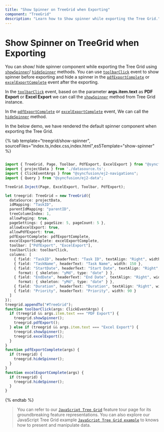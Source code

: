 ```yaml
---
title: "Show Spinner on TreeGrid when Exporting"
component: "TreeGrid"
description: "Learn how to Show spinner while exporting the Tree Grid."
---
```


# Show Spinner on TreeGrid when Exporting

You can show/ hide spinner component while exporting the Tree Grid using [`showSpinner`](../api/treegrid/#showspinner)/ [`hideSpinner`](../api/treegrid/#hidespinner) methods. You can use  [`toolbarClick`](../api/treegrid/#toolbarclick) event to show spinner before exporting and hide a spinner in the [`pdfExportComplete`](../api/treegrid/#pdfexportcomplete) or [`excelExportComplete`](../api/treegrid/#excelexportcomplete) event after the exporting.

In the [`toolbarClick`](../../api/grid/#toolbarclick) event, based on the parameter **args.item.text** as **PDF Export** or **Excel Export** we can call the [`showSpinner`](../api/treegrid/#showspinner) method from Tree Grid instance.

In the [`pdfExportComplete`](../api/treegrid/#pdfexportcomplete) or [`excelExportComplete`](../api/treegrid/#excelexportcomplete) event, We can call the [`hideSpinner`](../api/treegrid/#hidespinner) method.

In the below demo, we have rendered the default spinner component when exporting the Tree Grid.

{% tab template="treegrid/show-spinner", sourceFiles="index.ts,index.css,index.html",es5Template="show-spinner" %}

```typescript

import { TreeGrid, Page, Toolbar, PdfExport, ExcelExport } from "@syncfusion/ej2-treegrid";
import { projectData } from './datasource.ts';
import { ClickEventArgs } from "@syncfusion/ej2-navigations";
import { Query } from "@syncfusion/ej2-data";

TreeGrid.Inject(Page, ExcelExport, Toolbar, PdfExport);

let treegrid: TreeGrid = new TreeGrid({
  dataSource: projectData,
  idMapping: "TaskID",
  parentIdMapping: "parentID",
  treeColumnIndex: 1,
  allowPaging: true,
  pageSettings: { pageSize: 5, pageCount: 5 },
  allowExcelExport: true,
  allowPdfExport: true,
  pdfExportComplete: pdfExportComplete,
  excelExportComplete: excelExportComplete,
  toolbar: ["PdfExport", "ExcelExport"],
  toolbarClick: toolbarClick,
  columns: [
    { field: "TaskID", headerText: "Task ID", textAlign: "Right", width: 70 },
    { field: "TaskName", headerText: "Task Name", width: 150 },
    { field: "StartDate", headerText: "Start Date", textAlign: "Right", width: 90,
      format: { skeleton: "yMd", type: "date" } },
    { field: "EndDate", headerText: "End Date", textAlign: "Right", width: 90,
      format: { skeleton: "yMd", type: "date" } },
    { field: "Duration", headerText: "Duration", textAlign: "Right", width: 80 },
    { field: "Priority", headerText: "Priority", width: 90 }
  ]
});
treegrid.appendTo("#TreeGrid");
function toolbarClick(args: ClickEventArgs) {
  if (treegrid && args.item.text === "PDF Export") {
    treegrid.showSpinner();
    treegrid.pdfExport();
  } else if (treegrid && args.item.text === "Excel Export") {
    treegrid.showSpinner();
    treegrid.excelExport();
  }
}
function pdfExportComplete(args) {
  if (treegrid) {
    treegrid.hideSpinner();
  }
}
function excelExportComplete(args) {
  if (treegrid) {
    treegrid.hideSpinner();
  }
}

```

{% endtab %}

> You can refer to our [`JavaScript Tree Grid`](https://www.syncfusion.com/javascript-ui-controls/js-tree-grid) feature tour page for its groundbreaking feature representations. You can also explore our JavaScript Tree Grid example [`JavaScript Tree Grid example`](https://ej2.syncfusion.com/demos/#/material/tree-grid/treegrid-overview.html) to knows how to present and manipulate data.